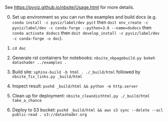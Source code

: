 See https://pyviz.github.io/nbsite/Usage.html for more details.

0. Set up environment so you can run the examples and build docs (e.g. `conda install -c pyviz/label/dev pyct` then `doit env_create -c pyviz/label/dev -c conda-forge --python=3.6 --name=dsdocs` then `conda activate dsdocs` then `doit develop_install -c pyviz/label/dev -c conda-forge -o doc`).

2. `cd doc`

3. Generate rst containers for notebooks:
   `nbsite_nbpagebuild.py bokeh datashader ../examples .`

4. Build site: `sphinx-build -b html . ./_build/html` followed by
   `nbsite_fix_links.py _build/html`

5. Inspect result: `pushd _build/html && python -m http.server`

6. Clean up for deployment: `nbsite_cleandisthtml.py ./_build/html take_a_chance`

7. Deploy to S3 bucket: `pushd _build/html && aws s3 sync --delete --acl public-read . s3://datashader.org`
